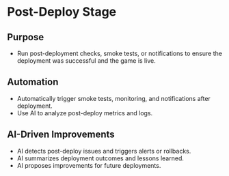 # Post-Deploy Stage

## Purpose
- Run post-deployment checks, smoke tests, or notifications to ensure the deployment was successful and the game is live.

## Automation
- Automatically trigger smoke tests, monitoring, and notifications after deployment.
- Use AI to analyze post-deploy metrics and logs.

## AI-Driven Improvements
- AI detects post-deploy issues and triggers alerts or rollbacks.
- AI summarizes deployment outcomes and lessons learned.
- AI proposes improvements for future deployments. 